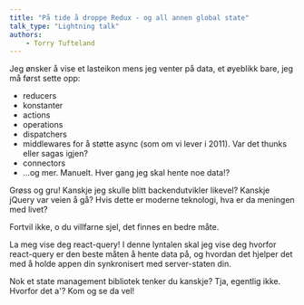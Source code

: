 ```yaml
---
title: "På tide å droppe Redux - og all annen global state"
talk_type: "Lightning talk"
authors:
    - Torry Tufteland
---
```

Jeg ønsker å vise et lasteikon mens jeg venter på data, et øyeblikk bare, jeg må først sette opp:

- reducers
- konstanter
- actions
- operations
- dispatchers
- middlewares for å støtte async (som om vi lever i 2011). Var det thunks eller sagas igjen?
- connectors
- ...og mer. Manuelt. Hver gang jeg skal hente noe data!?

Grøss og gru! Kanskje jeg skulle blitt backendutvikler likevel? Kanskje jQuery var veien å gå? Hvis dette er moderne teknologi, hva er da meningen med livet? 

Fortvil ikke, o du villfarne sjel, det finnes en bedre måte.

La meg vise deg react-query! I denne lyntalen skal jeg vise deg hvorfor react-query er den beste måten å hente data på, og hvordan det hjelper det med å holde appen din synkronisert med server-staten din.

Nok et state management bibliotek tenker du kanskje? Tja, egentlig ikke. Hvorfor det a'? Kom og se da vel!
